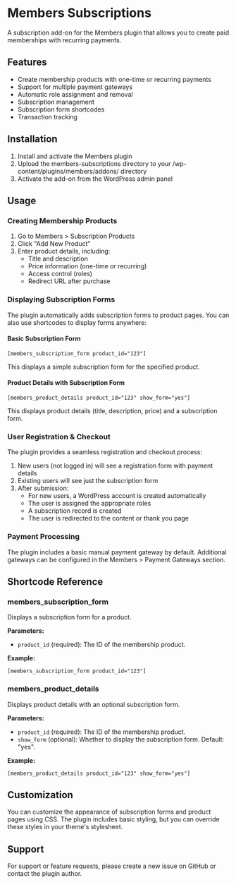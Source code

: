 # Members Subscriptions

A subscription add-on for the Members plugin that allows you to create paid memberships with recurring payments.

## Features

- Create membership products with one-time or recurring payments
- Support for multiple payment gateways
- Automatic role assignment and removal
- Subscription management
- Subscription form shortcodes
- Transaction tracking

## Installation

1. Install and activate the Members plugin
2. Upload the members-subscriptions directory to your /wp-content/plugins/members/addons/ directory
3. Activate the add-on from the WordPress admin panel

## Usage

### Creating Membership Products

1. Go to Members > Subscription Products
2. Click "Add New Product"
3. Enter product details, including:
   - Title and description
   - Price information (one-time or recurring)
   - Access control (roles)
   - Redirect URL after purchase

### Displaying Subscription Forms

The plugin automatically adds subscription forms to product pages. You can also use shortcodes to display forms anywhere:

#### Basic Subscription Form

```
[members_subscription_form product_id="123"]
```

This displays a simple subscription form for the specified product.

#### Product Details with Subscription Form

```
[members_product_details product_id="123" show_form="yes"]
```

This displays product details (title, description, price) and a subscription form.

### User Registration & Checkout

The plugin provides a seamless registration and checkout process:

1. New users (not logged in) will see a registration form with payment details
2. Existing users will see just the subscription form
3. After submission:
   - For new users, a WordPress account is created automatically 
   - The user is assigned the appropriate roles
   - A subscription record is created
   - The user is redirected to the content or thank you page

### Payment Processing

The plugin includes a basic manual payment gateway by default. Additional gateways can be configured in the Members > Payment Gateways section.

## Shortcode Reference

### members_subscription_form

Displays a subscription form for a product.

**Parameters:**
- `product_id` (required): The ID of the membership product.

**Example:**
```
[members_subscription_form product_id="123"]
```

### members_product_details

Displays product details with an optional subscription form.

**Parameters:**
- `product_id` (required): The ID of the membership product.
- `show_form` (optional): Whether to display the subscription form. Default: "yes".

**Example:**
```
[members_product_details product_id="123" show_form="yes"]
```

## Customization

You can customize the appearance of subscription forms and product pages using CSS. The plugin includes basic styling, but you can override these styles in your theme's stylesheet.

## Support

For support or feature requests, please create a new issue on GitHub or contact the plugin author.